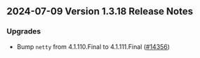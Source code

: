## 2024-07-09 Version 1.3.18 Release Notes

### Upgrades
- Bump `netty` from 4.1.110.Final to 4.1.111.Final ([#14356](https://github.com/density-project/Density/pull/14356))

